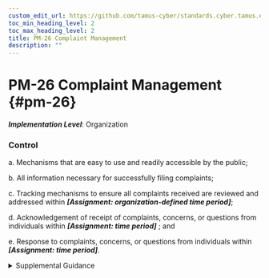 ```yaml
---
custom_edit_url: https://github.com/tamus-cyber/standards.cyber.tamus.edu/tree/main/static/content/tamus.edu/TAMUS_profile.xml
toc_min_heading_level: 2
toc_max_heading_level: 2
title: PM-26 Complaint Management
description: ""
---
```


# PM-26 Complaint Management {#pm-26}

_**Implementation Level**_: Organization

### Control

a. Mechanisms that are easy to use and readily accessible by the public;

b. All information necessary for successfully filing complaints;

c. Tracking mechanisms to ensure all complaints received are reviewed and addressed within _**[Assignment: organization-defined time period]**_;

d. Acknowledgement of receipt of complaints, concerns, or questions from individuals within _**[Assignment: time period]**_ ; and

e. Response to complaints, concerns, or questions from individuals within _**[Assignment: time period]**_.

<details>
  <summary>Supplemental Guidance</summary>

a. Mechanisms that are easy to use and readily accessible by the public;

b. All information necessary for successfully filing complaints;

c. Tracking mechanisms to ensure all complaints received are reviewed and addressed within _**[Assignment: organization-defined time period]**_;

d. Acknowledgement of receipt of complaints, concerns, or questions from individuals within _**[Assignment: time period]**_ ; and

e. Response to complaints, concerns, or questions from individuals within _**[Assignment: time period]**_.

</details>

